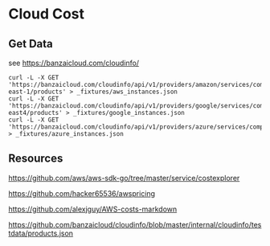 
# Cloud Cost

## Get Data

see https://banzaicloud.com/cloudinfo/

```
curl -L -X GET 'https://banzaicloud.com/cloudinfo/api/v1/providers/amazon/services/compute/regions/us-east-1/products' > _fixtures/aws_instances.json
curl -L -X GET 'https://banzaicloud.com/cloudinfo/api/v1/providers/google/services/compute/regions/us-east4/products' > _fixtures/google_instances.json
curl -L -X GET 'https://banzaicloud.com/cloudinfo/api/v1/providers/azure/services/compute/regions/eastus/products' > _fixtures/azure_instances.json
```

## Resources


https://github.com/aws/aws-sdk-go/tree/master/service/costexplorer

https://github.com/hacker65536/awspricing

https://github.com/alexjguy/AWS-costs-markdown

https://github.com/banzaicloud/cloudinfo/blob/master/internal/cloudinfo/testdata/products.json
